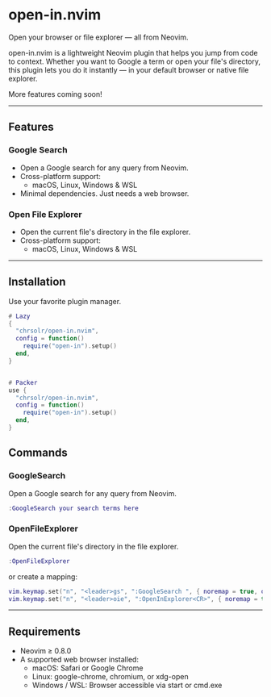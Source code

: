 # open-in.nvim

Open your browser or file explorer — all from Neovim.

open-in.nvim is a lightweight Neovim plugin that helps you jump from code to context. Whether you want to Google a term or open your file's directory, this plugin lets you do it instantly — in your default browser or native file explorer.

More features coming soon!

---

## Features

### Google Search
- Open a Google search for any query from Neovim.
- Cross-platform support:
  - macOS, Linux, Windows & WSL
- Minimal dependencies. Just needs a web browser.

### Open File Explorer
- Open the current file's directory in the file explorer.
- Cross-platform support:
  - macOS, Linux, Windows & WSL


---

## Installation

Use your favorite plugin manager.

```lua
# Lazy
{
  "chrsolr/open-in.nvim",
  config = function()
    require("open-in").setup()
  end,
}


# Packer
use {
  "chrsolr/open-in.nvim",
  config = function()
    require("open-in").setup()
  end,
}
```

## Commands

### GoogleSearch

Open a Google search for any query from Neovim.

```lua
:GoogleSearch your search terms here
```

### OpenFileExplorer

Open the current file's directory in the file explorer.

```lua
:OpenFileExplorer
```

or create a mapping:

```lua
vim.keymap.set("n", "<leader>gs", ":GoogleSearch ", { noremap = true, desc = "Search Google in browser" })
vim.keymap.set("n", "<leader>oie", ":OpenInExplorer<CR>", { noremap = true, desc = "Open file in file explorer" })
```

---

## Requirements

- Neovim ≥ 0.8.0
- A supported web browser installed:
  - macOS: Safari or Google Chrome
  - Linux: google-chrome, chromium, or xdg-open
  - Windows / WSL: Browser accessible via start or cmd.exe

